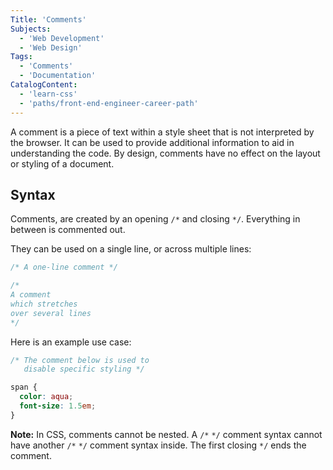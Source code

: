 ```yaml
---
Title: 'Comments'
Subjects:
  - 'Web Development'
  - 'Web Design'
Tags:
  - 'Comments'
  - 'Documentation'
CatalogContent:
  - 'learn-css'
  - 'paths/front-end-engineer-career-path'
---
```


A comment is a piece of text within a style sheet that is not interpreted by the browser. It can be used to provide additional information to aid in understanding the code. By design, comments have no effect on the layout or styling of a document.

## Syntax

Comments, are created by an opening `/*` and closing `*/`. Everything in between is commented out.

They can be used on a single line, or across multiple lines:

```css
/* A one-line comment */

/*
A comment
which stretches
over several lines
*/
```

Here is an example use case:

```css
/* The comment below is used to
   disable specific styling */

span {
  color: aqua;
  font-size: 1.5em;
}
```

**Note:** In CSS, comments cannot be nested. A `/*` `*/` comment syntax cannot have another `/*` `*/` comment syntax inside. The first closing `*/` ends the comment.
